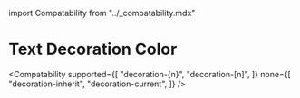 import Compatability from "../\_compatability.mdx"

# Text Decoration Color

<Compatability
supported={[
"decoration-{n}",
"decoration-[n]",
]}
none={[
"decoration-inherit",
"decoration-current",
]}
/>
